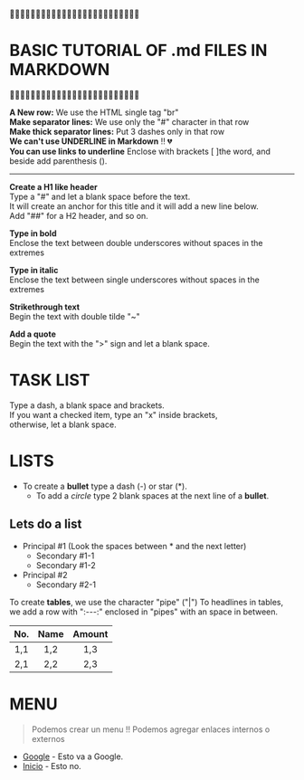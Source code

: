 🐙🐙🐙🐙🐙🐙🐙🐙🐙🐙🐙🐙🐙🐙🐙🐙🐙🐙🐙🐙🐙🐙🐙🐙🐙 <br/>
# BASIC TUTORIAL OF .md FILES IN MARKDOWN
🐙🐙🐙🐙🐙🐙🐙🐙🐙🐙🐙🐙🐙🐙🐙🐙🐙🐙🐙🐙🐙🐙🐙🐙🐙 <br/>

__A New row:__ We use the HTML single tag "br" <br/>
__Make separator lines:__ We use only the "#" character in that row <br/>
__Make thick separator lines:__ Put 3 dashes only in that row <br/>
__We can't use UNDERLINE in Markdown__ ‼️ 💔 <br/>
__You can use links to underline__ Enclose with brackets [ ]the word, and beside add parenthesis ().<br/>


---

__Create a H1 like header__ <br/>
Type a "#" and let a blank space before the text. <br/>
It will create an anchor for this title and it will add a new line below. <br/>
Add "##" for a H2 header, and so on. <br/>

__Type in bold__ <br/>
Enclose the text between double underscores without spaces in the extremes

__Type in italic__ <br/>
Enclose the text between single underscores without spaces in the extremes

__Strikethrough text__ <br/>
Begin the text with double tilde "~"   

__Add a quote__ <br/>
Begin the text with the ">" sign and let a blank space.

# TASK LIST
Type a dash, a blank space and brackets. <br/>
If you want a checked item, type an "x" inside brackets, <br/>
otherwise, let a blank space. <br/>

# LISTS

- To create a  __bullet__ type a dash (-) or star (*).
  * To add a _circle_ type 2 blank spaces at the next line of a __bullet__.

Lets do a list
-----------------------
* Principal #1 (Look the spaces between * and the next letter)
  * Secondary #1-1
  * Secondary #1-2
* Principal #2
  * Secondary #2-1
  
To create __tables__, we use the character "pipe" ("|")
To headlines in tables, we add a row with ":---:" enclosed in "pipes" with an space in between.
  
| No. | Name | Amount |
| :---: | :---: | :-----: |
| 1,1 | 1,2 | 1,3 |
| 2,1 | 2,2 | 2,3 |


# MENU

> Podemos crear un menu !!
> Podemos agregar enlaces internos o externos


- [Google](www.google.com) - Esto va a Google.
- [Inicio](#basic-tutorial-of-md-files-in-markdown) - Esto no.

